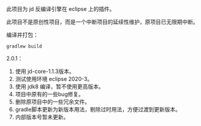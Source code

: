 此项目为 jd 反编译引擎在 eclipse 上的插件。

此项目不是原创性项目，而是一个中断项目的延续性维护，原项目已无限期中断。



编译并打包：

```shell
gradlew build
```

2.0.1：

1. 使用 jd-core-1.1.3版本。
2. 测试使用环境 eclipse 2020-3。
3. 使用 jdk8 编译，暂不使用更高版本。
4. 项目中原有的一些bug修复。
5. 删除原项目中的一些冗余文件。
6. gradle脚本更新为新版本用法，剔除过时用法，方便过渡到更新版本。
7. 内部版本号暂未更新。